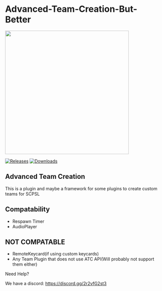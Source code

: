 # Advanced-Team-Creation-But-Better

<img src="https://github-readme-stats.vercel.app/api?username=BoogaEye&show_icons=true&theme=DARK" width="400">

<a href="https://github.com/boogaeye/Advanced-Team-Creation-But-Better/releases"><img src="https://img.shields.io/github/v/release/boogaeye/Advanced-Team-Creation-But-Better?include_prereleases&label=Release" alt="Releases"></a>
<a href="https://github.com/boogaeye/Advanced-Team-Creation-But-Better/releases"><img src="https://img.shields.io/github/downloads/boogaeye/Advanced-Team-Creation-But-Better/total?label=Downloads" alt="Downloads"></a>

## Advanced Team Creation

This is a plugin and maybe a framework for some plugins to create custom teams for SCPSL

**Compatability**
--
- Respawn Timer
- AudioPlayer

**NOT COMPATABLE**
--
- RemoteKeycard(if using custom keycards)
- Any Team Plugin that does not use ATC API(Will probably not support them either)

Need Help?

We have a discord: https://discord.gg/2r2vfG2st3
